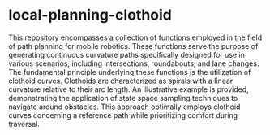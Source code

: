 # local-planning-clothoid

This repository encompasses a collection of functions employed in the field of path planning for mobile robotics. These functions serve the purpose of generating continuous curvature paths specifically designed for use in various scenarios, including intersections, roundabouts, and lane changes. The fundamental principle underlying these functions is the utilization of clothoid curves. Clothoids are characterized as spirals with a linear curvature relative to their arc length. An illustrative example is provided, demonstrating the application of state space sampling techniques to navigate around obstacles. This approach optimally employs clothoid curves concerning a reference path while prioritizing comfort during traversal.
